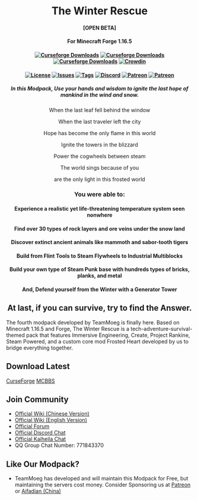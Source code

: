 <h1 align="center">The Winter Rescue</h1>
<h4 align="center">[OPEN BETA]</h4>
<h4 align="center">For Minecraft Forge 1.16.5</h4>

<h4 align="center">
	<a href="https://www.curseforge.com/minecraft/modpacks/the-winter-rescue"><img src="https://cf.way2muchnoise.eu/title/535790.svg?badge_style=flat" alt="Curseforge Downloads"></a>
    	<a href="https://www.curseforge.com/minecraft/modpacks/the-winter-rescue"><img src="http://cf.way2muchnoise.eu/full_535790_downloads.svg?badge_style=flat" alt="Curseforge Downloads"></a>
	<a href="https://www.curseforge.com/minecraft/modpacks/the-winter-rescue"><img src="https://cf.way2muchnoise.eu/versions/For%20MC_535790_all.svg?badge_style=flat" alt="Curseforge Downloads"></a>
	<a href="https://crowdin.com/project/the-winter-rescue"><img alt="Crowdin" src="https://badges.crowdin.net/the-winter-rescue/localized.svg"></a>
</h4>	
	
<h4 align="center">
	<a href="https://github.com/TeamMoegMC/The-Winter-Rescue/blob/master/LICENSE.txt"><img src="https://img.shields.io/badge/%20license-brightgreen?style=flat-square" alt="License"></a>
	<a href="https://github.com/TeamMoegMC/The-Winter-Rescue/issues"><img src="https://img.shields.io/github/issues/TeamMoegMC/The-Winter-Rescue?style=flat-square" alt="Issues"></a>
	<a href="https://github.com/TeamMoegMC/The-Winter-Rescue/releases"><img src="https://img.shields.io/github/tag/TeamMoegMC/The-Winter-Rescue?style=flat-square" alt="Tags"></a>
	<a href="https://discord.gg/BWn6E94"><img src="https://img.shields.io/badge/discord-chat%20with%20players-pink?style=flat-square" alt="Discord"></a>
	<a href="https://www.patreon.com/TeamMoegProjects"><img src="https://img.shields.io/badge/patreon-support%20the%20devs-orange.svg?style=flat-square" alt="Patreon"></a>
	<a href="https://afdian.net/@teammoeg"><img src="https://img.shields.io/badge/爱发电-赞助我们-blueviolet.svg?style=flat-square" alt="Patreon"></a><br>
</h4>

<h5 align="center">In this Modpack, Use your hands and wisdom to ignite the last hope of mankind in the wind and snow.</h4>



<p align="center">When the last leaf fell behind the window</p>
<p align="center">When the last traveler left the city</p>
<p align="center">Hope has become the only flame in this world</p>
<p align="center">Ignite the towers in the blizzard</p>
<p align="center">Power the cogwheels between steam</p>
<p align="center">The world sings because of you</p>
<p align="center">are the only light in this frosted world</p>


<h3 align="center">You were able to:</h3>

<h4 align="center">Experience a realistic yet life-threatening temperature system seen nonwhere</h4>

<h4 align="center">Find over 30 types of rock layers and ore veins under the snow land</h4>

<h4 align="center">Discover extinct ancient animals like mammoth and sabor-tooth tigers</h4>

<h4 align="center">Build from Flint Tools to Steam Flywheels to Industrial Multiblocks</h4>

<h4 align="center">Build your own type of Steam Punk base with hundreds types of bricks, planks, and metal</h4>

<h4 align="center">And, Defend yourself from the Winter with a Generator Tower</h4>

<h2 align="center">At last, if you can survive, try to find the Answer.</h3>

The fourth modpack developed by TeamMoeg is finally here. Based on Minecraft 1.16.5 and Forge, The Winter Rescue is a tech-adventure-survival-themed pack that features Immersive Engineering, Create, Project Rankine, Steam Powered, and a custom core mod Frosted Heart developed by us to bridge everything together.

## Download Latest

[CurseForge](https://curseforge.com/minecraft/modpacks/the-winter-resuce)
[MCBBS](https://www.mcbbs.net/thread-1227167-1-1.html)

## Join Community

- [Official Wiki (Chinese Version)](https://wiki.teammoeg.com/)
- [Official Wiki (English Version)](https://the-winter-rescue.fandom.com/wiki/The_Winter_Rescue_Wiki)
- [Official Forum](https://forum.teammoeg.com/)
- [Official Discord Chat](https://discord.gg/BWn6E94)
- [Official Kaiheila Chat](https://kaihei.co/JLpNWi)
- QQ Group Chat Number: 771843370

## Like Our Modpack?

- TeamMoeg has developed and will maintain this Modpack for Free, but maintaining the servers cost money. Consider Sponsoring us at [Patreon](https://www.patreon.com/TeamMoeg) or [Aifadian (China)](https://afdian.net/@teammoeg)
